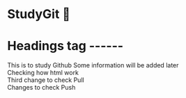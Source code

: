 # StudyGit :sparkling_heart:
<head>
<H1 > Headings tag ------</H1>
</head>
<body>
This is to study Github
Some information will be added later 
<br> Checking how html work
<br>Third change to check Pull
<br> Changes to check Push
<MARQUEE  DIRECTION=up BEHAVIOR=scroll SCROLLAMOUNT=10 SCROLLDELAY=200> 
  1 This is a scrolling marquee!</MARQUEE>
  </body>
